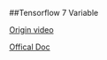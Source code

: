##Tensorflow 7 Variable

[Origin video](https://www.youtube.com/watch?v=UYyqNH3r4lk&index=7&list=PLXO45tsB95cJHXaDKpbwr5fC_CCYylw1f)

[Offical Doc](https://www.tensorflow.org/programmers_guide/variables)





